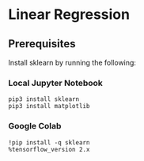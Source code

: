 # Linear Regression

## Prerequisites
Install sklearn by running the following:

### Local Jupyter Notebook

```
pip3 install sklearn
pip3 install matplotlib
```
### Google Colab

```
!pip install -q sklearn
%tensorflow_version 2.x
```